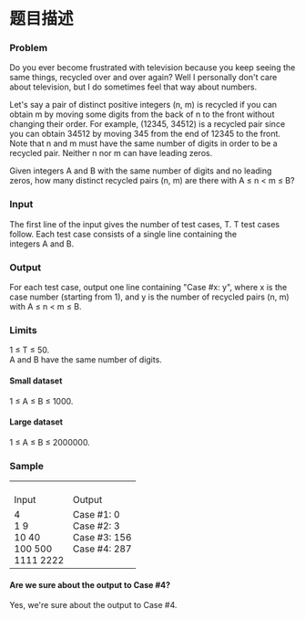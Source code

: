 # 题目描述


<div>
	<div>
		<div>
			<div>
				<div>
					<div>
						<div>
							<h3>
								Problem
							</h3>
							<p>
								Do you ever become frustrated with television because you keep seeing the same things, recycled over and over again? Well I personally don&#39;t care about television, but I do sometimes feel that way about numbers.
							</p>
							<p>
								Let&#39;s say a pair of distinct positive integers (n, m) is recycled if you can obtain m by moving some digits from the back of n to the front without changing their order. For example, (12345, 34512) is a recycled pair since you can obtain 34512 by moving 345 from the end of 12345 to the front. Note that n and m must have the same number of digits in order to be a recycled pair. Neither n nor m can have leading zeros.
							</p>
							<p>
								Given integers A and B with the same number of digits and no leading zeros, how many distinct recycled pairs (n, m) are there with A ≤ n &lt; m ≤ B?
							</p>
							<h3>
								Input
							</h3>
							<p>
								The first line of the input gives the number of test cases, T. T test cases follow. Each test case consists of a single line containing the integers A and B.
							</p>
							<h3>
								Output
							</h3>
							<p>
								For each test case, output one line containing &#34;Case #x: y&#34;, where x is the case number (starting from 1), and y is the number of recycled pairs (n, m) with A ≤ n &lt; m ≤ B.
							</p>
							<h3>
								Limits
							</h3>
							<p>
								1 ≤ T ≤ 50.<br/>
A and B have the same number of digits.
							</p>
							<h4>
								Small dataset
							</h4>
							<p>
								1 ≤ A ≤ B ≤ 1000.
							</p>
							<h4>
								Large dataset
							</h4>
							<p>
								1 ≤ A ≤ B ≤ 2000000.
							</p>
							<h3>
								Sample
							</h3>
							<div>
								<table>
									<tbody>
										<tr>
											<td>
												<br/>
Input <br/>
											</td>
											<td>
												<br/>
Output <br/>
											</td>
										</tr>
										<tr>
											<td>
												4<br/>
1 9<br/>
10 40<br/>
100 500<br/>
1111 2222<br/>
											</td>
											<td>
												Case #1: 0<br/>
Case #2: 3<br/>
Case #3: 156<br/>
Case #4: 287<br/>
<br/>
											</td>
										</tr>
									</tbody>
								</table>
							</div>
							<h4>
								Are we sure about the output to Case #4?
							</h4>
							<p>
								Yes, we&#39;re sure about the output to Case #4.
							</p>
						</div>
					</div>
				</div>
			</div>
		</div>
	</div>
</div>
<br/>
